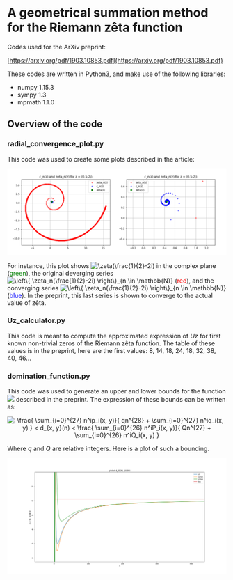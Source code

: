 # A geometrical summation method for the Riemann zêta function

Codes used for the ArXiv preprint:

[https://arxiv.org/pdf/1903.10853.pdf](https://arxiv.org/pdf/1903.10853.pdf)

These codes are written in Python3, and make use of the following libraries:

+ numpy 1.15.3
+ sympy 1.3
+ mpmath 1.1.0

## Overview of the code

### radial_convergence_plot.py

This code was used to create some plots described in the article:

![Alt text](images/Fig5.png?raw=true "Example of plot")

For instance, this plot shows <img src="https://latex.codecogs.com/gif.latex?\zeta(\frac{1}{2}-2i)" title="\zeta(\frac{1}{2}-2i)" /> in the complex plane (<font color="green">green</font>), the original deverging series <img src="https://latex.codecogs.com/gif.latex?\left\{&space;\zeta_n(\frac{1}{2}-2i)&space;\right\}_{n&space;\in&space;\mathbb{N}}" title="\left\{ \zeta_n(\frac{1}{2}-2i) \right\}_{n \in \mathbb{N}}" /> (<font color="red">red</font>), and the converging series <img src="https://latex.codecogs.com/gif.latex?\left\{&space;c_n(\frac{1}{2}-2i)&space;\right\}_{n&space;\in&space;\mathbb{N}}" title="\left\{ \zeta_n(\frac{1}{2}-2i) \right\}_{n \in \mathbb{N}}" /> (<font color="blue">blue</font>). In the preprint, this last series is shown to converge to the actual value of zêta.

### Uz_calculator.py

This code is meant to compute the approximated expression of *Uz* for first known non-trivial zeros of the Riemann zêta function. The table of these values is in the preprint, here are the first values: 8, 14, 18, 24, 18, 32, 38, 40, 46...

### domination_function.py

This code was used to generate an upper and lower bounds for the function <img src="https://latex.codecogs.com/gif.latex?d_{x,&space;y}(n)"> described in the preprint. The expression of these bounds can be written as:

<p align="center">
<img src="https://latex.codecogs.com/gif.latex?\frac{&space;\sum_{i=0}^{27}&space;n^ip_i(x,&space;y)}{&space;qn^{28}&space;&plus;&space;\sum_{i=0}^{27}&space;n^iq_i(x,&space;y)&space;}&space;<&space;d_{x,&space;y}(n)&space;<&space;\frac{&space;\sum_{i=0}^{26}&space;n^iP_i(x,&space;y)}{&space;Qn^{27}&space;&plus;&space;\sum_{i=0}^{26}&space;n^iQ_i(x,&space;y)&space;}" title="\frac{ \sum_{i=0}^{27} n^ip_i(x, y)}{ qn^{28} + \sum_{i=0}^{27} n^iq_i(x, y) } < d_{x, y}(n) < \frac{ \sum_{i=0}^{26} n^iP_i(x, y)}{ Qn^{27} + \sum_{i=0}^{26} n^iQ_i(x, y) }" />
</p>

Where *q* and *Q* are relative integers. Here is a plot of such a bounding.

![Alt text](images/Fig8.png?raw=true "Upper and lower bound for d")

